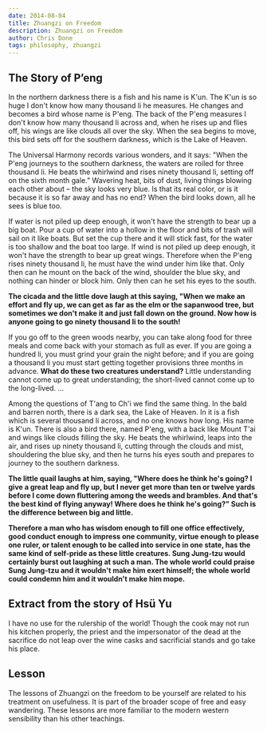 ```yaml
---
date: 2014-08-04
title: Zhuangzi on Freedom
description: Zhuangzi on Freedom
author: Chris Done
tags: philosophy, zhuangzi
---
```


## The Story of P’eng

In the northern darkness there is a fish and his name is K'un. The
K'un is so huge I don't know how many thousand li he measures. He
changes and becomes a bird whose name is P'eng. The back of the P'eng
measures I don't know how many thousand li across and, when he rises
up and flies off, his wings are like clouds all over the sky. When the
sea begins to move, this bird sets off for the southern darkness,
which is the Lake of Heaven.

The Universal Harmony records various wonders, and it says: "When the
P'eng journeys to the southern darkness, the waters are roiled for
three thousand li. He beats the whirlwind and rises ninety thousand
li, setting off on the sixth month gale." Wavering heat, bits of dust,
living things blowing each other about – the sky looks very blue. Is
that its real color, or is it because it is so far away and has no
end? When the bird looks down, all he sees is blue too.

If water is not piled up deep enough, it won't have the strength to
bear up a big boat. Pour a cup of water into a hollow in the floor and
bits of trash will sail on it like boats. But set the cup there and it
will stick fast, for the water is too shallow and the boat too
large. If wind is not piled up deep enough, it won't have the strength
to bear up great wings. Therefore when the P'eng rises ninety thousand
li, he must have the wind under him like that. Only then can he mount
on the back of the wind, shoulder the blue sky, and nothing can hinder
or block him. Only then can he set his eyes to the south.

**The cicada and the little dove laugh at this saying, "When we make an
effort and fly up, we can get as far as the elm or the sapanwood tree,
but sometimes we don't make it and just fall down on the ground. Now
how is anyone going to go ninety thousand li to the south!**

If you go off to the green woods nearby, you can take along food for
three meals and come back with your stomach as full as ever. If you
are going a hundred li, you must grind your grain the night before;
and if you are going a thousand li you must start getting together
provisions three months in advance. **What do these two creatures
understand?** Little understanding cannot come up to great
understanding; the short-lived cannot come up to the long-lived. …

Among the questions of T'ang to Ch'i we find the same thing. In the
bald and barren north, there is a dark sea, the Lake of Heaven. In it
is a fish which is several thousand li across, and no one knows how
long. His name is K'un. There is also a bird there, named P'eng, with
a back like Mount T'ai and wings like clouds filling the sky. He beats
the whirlwind, leaps into the air, and rises up ninety thousand li,
cutting through the clouds and mist, shouldering the blue sky, and
then he turns his eyes south and prepares to journey to the southern
darkness.

**The little quail laughs at him, saying, "Where does he think he's
going? I give a great leap and fly up, but I never get more than ten
or twelve yards before I come down fluttering among the weeds and
brambles. And that's the best kind of flying anyway! Where does he
think he's going?" Such is the difference between big and little.**

**Therefore a man who has wisdom enough to fill one office effectively,
good conduct enough to impress one community, virtue enough to please
one ruler, or talent enough to be called into service in one state,
has the same kind of self-pride as these little creatures. Sung
Jung-tzu would certainly burst out laughing at such a man. The whole
world could praise Sung Jung-tzu and it wouldn't make him exert
himself; the whole world could condemn him and it wouldn't make him
mope.**

## Extract from the story of Hsü Yu

I have no use for the rulership of the world! Though the cook may not
run his kitchen properly, the priest and the impersonator of the dead
at the sacrifice do not leap over the wine casks and sacrificial
stands and go take his place.

## Lesson

The lessons of Zhuangzi on the freedom to be yourself are related to
his treatment on usefulness. It is part of the broader scope of free
and easy wandering. These lessons are more familiar to the modern
western sensibility than his other teachings.
